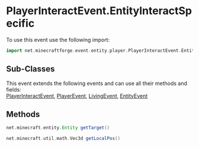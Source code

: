 # PlayerInteractEvent.EntityInteractSpecific

To use this event use the following import:
```groovy
import net.minecraftforge.event.entity.player.PlayerInteractEvent.EntityInteractSpecific
```

## Sub-Classes
This event extends the following events and can use all their methods and fields: <br>
[PlayerInteractEvent](player_interact_event.md), [PlayerEvent](player_event.md), [LivingEvent](living_event.md), [EntityEvent](entity_event.md)

## Methods
```groovy
net.minecraft.entity.Entity getTarget()
```

```groovy
net.minecraft.util.math.Vec3d getLocalPos()
```

